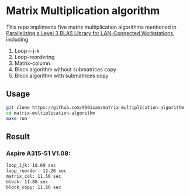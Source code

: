 # Matrix Multiplication algorithm
This repo impliments five matrix multiplication algorithms mentioned in 
[Parallelizing a Level 3 BLAS Library for LAN-Connected Workstations](https://ir.nctu.edu.tw/handle/11536/149370),
including:

1. Loop-i-j-k
2. Loop-reordering
3. Matrix-column
4. Block algorithm without submatrices copy
5. Block algorithm with submatrices copy

## Usage

```sh
git clone https://github.com/9501sam/matrix-multiplication-algorithm
cd matrix-multiplication-algorithm
make run
```

## Result
### Aspire A315-51 V1.08:
```sh
loop_ijk: 18.69 sec
loop_reorder: 12.26 sec
matrix_col: 11.50 sec
block: 11.88 sec
block_copy: 11.66 sec
```

